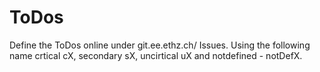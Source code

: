 # ToDos
Define the ToDos online under git.ee.ethz.ch/ Issues. Using the following name crtical cX, secondary sX, uncirtical uX and notdefined - notDefX. 
